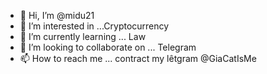 - 👋 Hi, I’m @midu21
- 👀 I’m interested in ...Cryptocurrency
- 🌱 I’m currently learning ... Law
- 💞️ I’m looking to collaborate on ... Telegram 
- 📫 How to reach me ... contract my lêtgram @GiaCatIsMe

<!---
midu21/midu21 is a ✨ special ✨ repository because its `README.md` (this file) appears on your GitHub profile.
You can click the Preview link to take a look at your changes.
--->
